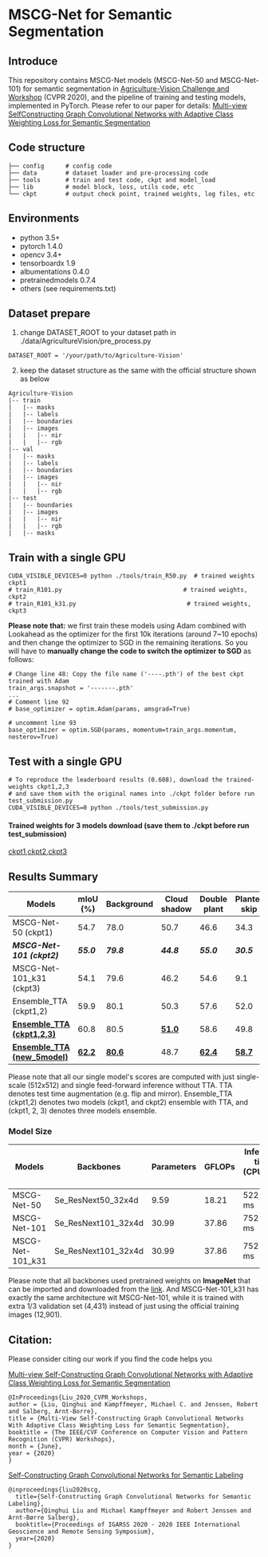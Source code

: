 # MSCG-Net for Semantic Segmentation
## Introduce
This repository contains MSCG-Net models (MSCG-Net-50 and MSCG-Net-101) for semantic segmentation in [Agriculture-Vision Challenge and Workshop](https://github.com/SHI-Labs/Agriculture-Vision) (CVPR 2020), and the pipeline of training and testing models, implemented in PyTorch. Please refer to our paper for details:  [Multi-view SelfConstructing Graph Convolutional Networks with Adaptive Class Weighting Loss for Semantic Segmentation](http://openaccess.thecvf.com/content_CVPRW_2020/papers/w5/Liu_Multi-View_Self-Constructing_Graph_Convolutional_Networks_With_Adaptive_Class_Weighting_Loss_CVPRW_2020_paper.pdf)

## Code structure

```
├── config		# config code
├── data		# dataset loader and pre-processing code
├── tools		# train and test code, ckpt and model_load
├── lib			# model block, loss, utils code, etc
└── ckpt 		# output check point, trained weights, log files, etc

```

## Environments

- python 3.5+
- pytorch 1.4.0
- opencv 3.4+
- tensorboardx 1.9
- albumentations 0.4.0
- pretrainedmodels 0.7.4
- others (see requirements.txt)

## Dataset prepare

1. change DATASET_ROOT to your dataset path in ./data/AgricultureVision/pre_process.py
```
DATASET_ROOT = '/your/path/to/Agriculture-Vision'
```

2. keep the dataset structure as the same with the official structure shown as below
```
Agriculture-Vision
|-- train
|   |-- masks
|   |-- labels
|   |-- boundaries
|   |-- images
|   |   |-- nir
|   |   |-- rgb
|-- val
|   |-- masks
|   |-- labels
|   |-- boundaries
|   |-- images
|   |   |-- nir
|   |   |-- rgb
|-- test
|   |-- boundaries
|   |-- images
|   |   |-- nir
|   |   |-- rgb
|   |-- masks
```

## Train with a single GPU

```
CUDA_VISIBLE_DEVICES=0 python ./tools/train_R50.py  # trained weights ckpt1
# train_R101.py 								 # trained weights, ckpt2
# train_R101_k31.py 							  # trained weights, ckpt3
```

**Please note that:** we first train these models using Adam combined with Lookahead as the optimizer
for the first 10k iterations (around 7~10 epochs) and then change the optimizer to
SGD in the remaining iterations. So you will have to **manually change the code to switch the optimizer**
**to SGD** as follows:  

```
# Change line 48: Copy the file name ('----.pth') of the best ckpt trained with Adam
train_args.snapshot = '-------.pth'
...
# Comment line 92
# base_optimizer = optim.Adam(params, amsgrad=True)

# uncomment line 93
base_optimizer = optim.SGD(params, momentum=train_args.momentum, nesterov=True)
```

## Test with a single GPU

```
# To reproduce the leaderboard results (0.608), download the trained-weights ckpt1,2,3
# and save them with the original names into ./ckpt folder before run test_submission.py
CUDA_VISIBLE_DEVICES=0 python ./tools/test_submission.py
```

#### Trained weights for  3 models download (save them to ./ckpt before run test_submission)
[ckpt1](https://drive.google.com/open?id=1eVvUd4TVUtEe_aUgKamUrDdSlrIGHuH3),[ckpt2](https://drive.google.com/open?id=1vOlS4LfHGnWIUpqTFB2a07ndlpBxFmVE),[ckpt3](https://drive.google.com/open?id=1nEPjnTlcrzx0FOH__MbP3e_f9PlhjMa2)

## Results Summary

| Models                              | mIoU (%)        | Background      | Cloud shadow    | Double plant    | Planter skip    | Standing water  | Waterway        | Weed cluster    |
| ----------------------------------- | --------------- | --------------- | --------------- | --------------- | --------------- | --------------- | --------------- | --------------- |
| MSCG-Net-50 (ckpt1)                 | 54.7            | 78.0            | 50.7            | 46.6            | 34.3            | 68.8            | 51.3            | 53.0            |
| ***MSCG-Net-101 (ckpt2)***          | ***55.0***      | ***79.8***      | ***44.8***      | ***55.0***      | ***30.5***      | ***65.4***      | ***59.2***      | ***50.6***      |
| MSCG-Net-101_k31 (ckpt3)            | 54.1            | 79.6            | 46.2            | 54.6            | 9.1             | 74.3            | 62.4            | 52.1            |
| Ensemble_TTA (ckpt1,2)              | 59.9            | 80.1            | 50.3            | 57.6            | 52.0            | 69.6            | 56.0            | 53.8            |
| <u>**Ensemble_TTA (ckpt1,2,3)**</u> | 60.8 | 80.5 | <u>**51.0**</u> | 58.6 | 49.8 | <u>**72.0**</u> | 59.8 | <u>**53.8**</u> |
| <u>**Ensemble_TTA (new_5model)**</u> | <u>**62.2**</u> | <u>**80.6**</u> | 48.7 |<u>**62.4**</u> | <u>**58.7**</u> | 71.3| <u>**60.1**</u> | 53.4 |

Please note that all our single model's scores are computed with just single-scale (512x512) and single feed-forward inference without TTA. TTA denotes test time augmentation (e.g. flip and mirror). Ensemble_TTA (ckpt1,2) denotes two models (ckpt1, and ckpt2) ensemble with TTA, and (ckpt1, 2, 3) denotes three models ensemble. 

### Model Size

| Models           | Backbones           | Parameters | GFLOPs | Inference time <br />(CPU/GPU ) |
| ---------------- | ------------------- | ---------- | ------ | ------------------------------- |
| MSCG-Net-50      | Se_ResNext50_32x4d  | 9.59       | 18.21  | 522 / 26 ms                     |
| MSCG-Net-101     | Se_ResNext101_32x4d | 30.99      | 37.86  | 752 / 45 ms                     |
| MSCG-Net-101_k31 | Se_ResNext101_32x4d | 30.99      | 37.86  | 752 / 45 ms                     |

Please note that all backbones used pretrained weights on **ImageNet** that can be imported and downloaded from the [link](https://github.com/Cadene/pretrained-models.pytorch#senet). And MSCG-Net-101_k31 has exactly the same architecture wit MSCG-Net-101, while it is trained with extra 1/3 validation set (4,431) instead of just using the official training images (12,901). 

## Citation: 
Please consider citing our work if you find the code helps you

[Multi-view Self-Constructing Graph Convolutional Networks with Adaptive Class Weighting Loss for Semantic Segmentation](http://openaccess.thecvf.com/content_CVPRW_2020/papers/w5/Liu_Multi-View_Self-Constructing_Graph_Convolutional_Networks_With_Adaptive_Class_Weighting_Loss_CVPRW_2020_paper.pdf)

```
@InProceedings{Liu_2020_CVPR_Workshops,
author = {Liu, Qinghui and Kampffmeyer, Michael C. and Jenssen, Robert and Salberg, Arnt-Borre},
title = {Multi-View Self-Constructing Graph Convolutional Networks With Adaptive Class Weighting Loss for Semantic Segmentation},
booktitle = {The IEEE/CVF Conference on Computer Vision and Pattern Recognition (CVPR) Workshops},
month = {June},
year = {2020}
}
```
[Self-Constructing Graph Convolutional Networks for Semantic Labeling](https://arxiv.org/pdf/2003.06932)
```
@inproceedings{liu2020scg,
  title={Self-Constructing Graph Convolutional Networks for Semantic Labeling},
  author={Qinghui Liu and Michael Kampffmeyer and Robert Jenssen and Arnt-Børre Salberg},
  booktitle={Proceedings of IGARSS 2020 - 2020 IEEE International Geoscience and Remote Sensing Symposium},
  year={2020}
}
```
